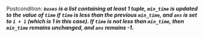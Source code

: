 Postcondition: ***`buses` is a list containing at least 1 tuple, `min_time` is updated to the value of `time` if `time` is less than the previous `min_time`, and `ans` is set to `i + 1` (which is 1 in this case). If `time` is not less than `min_time`, then `min_time` remains unchanged, and `ans` remains -1.***